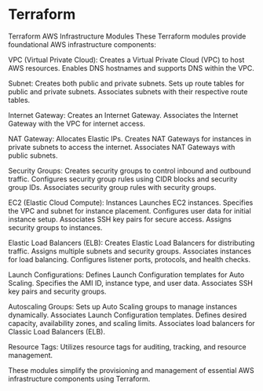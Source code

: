 # Terraform
Terraform AWS Infrastructure Modules
These Terraform modules provide foundational AWS infrastructure components:

VPC (Virtual Private Cloud):
Creates a Virtual Private Cloud (VPC) to host AWS resources.
Enables DNS hostnames and supports DNS within the VPC.

Subnet:
Creates both public and private subnets.
Sets up route tables for public and private subnets.
Associates subnets with their respective route tables.

Internet Gateway:
Creates an Internet Gateway.
Associates the Internet Gateway with the VPC for internet access.

NAT Gateway:
Allocates Elastic IPs.
Creates NAT Gateways for instances in private subnets to access the internet.
Associates NAT Gateways with public subnets.

Security Groups:
Creates security groups to control inbound and outbound traffic.
Configures security group rules using CIDR blocks and security group IDs.
Associates security group rules with security groups.

EC2 (Elastic Cloud Compute):
Instances
Launches EC2 instances.
Specifies the VPC and subnet for instance placement.
Configures user data for initial instance setup.
Associates SSH key pairs for secure access.
Assigns security groups to instances.

Elastic Load Balancers (ELB):
Creates Elastic Load Balancers for distributing traffic.
Assigns multiple subnets and security groups.
Associates instances for load balancing.
Configures listener ports, protocols, and health checks.

Launch Configurations:
Defines Launch Configuration templates for Auto Scaling.
Specifies the AMI ID, instance type, and user data.
Associates SSH key pairs and security groups.

Autoscaling Groups:
Sets up Auto Scaling groups to manage instances dynamically.
Associates Launch Configuration templates.
Defines desired capacity, availability zones, and scaling limits.
Associates load balancers for Classic Load Balancers (ELB).

Resource Tags:
Utilizes resource tags for auditing, tracking, and resource management.


These modules simplify the provisioning and management of essential AWS infrastructure components using Terraform.